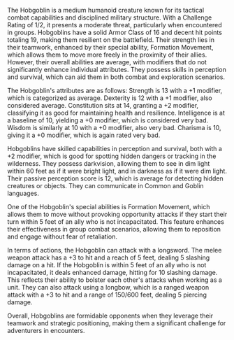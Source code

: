 The Hobgoblin is a medium humanoid creature known for its tactical combat capabilities and disciplined military structure. With a Challenge Rating of 1/2, it presents a moderate threat, particularly when encountered in groups. Hobgoblins have a solid Armor Class of 16 and decent hit points totaling 19, making them resilient on the battlefield. Their strength lies in their teamwork, enhanced by their special ability, Formation Movement, which allows them to move more freely in the proximity of their allies. However, their overall abilities are average, with modifiers that do not significantly enhance individual attributes. They possess skills in perception and survival, which can aid them in both combat and exploration scenarios. 

The Hobgoblin's attributes are as follows: Strength is 13 with a +1 modifier, which is categorized as average. Dexterity is 12 with a +1 modifier, also considered average. Constitution sits at 14, granting a +2 modifier, classifying it as good for maintaining health and resilience. Intelligence is at a baseline of 10, yielding a +0 modifier, which is considered very bad. Wisdom is similarly at 10 with a +0 modifier, also very bad. Charisma is 10, giving it a +0 modifier, which is again rated very bad. 

Hobgoblins have skilled capabilities in perception and survival, both with a +2 modifier, which is good for spotting hidden dangers or tracking in the wilderness. They possess darkvision, allowing them to see in dim light within 60 feet as if it were bright light, and in darkness as if it were dim light. Their passive perception score is 12, which is average for detecting hidden creatures or objects. They can communicate in Common and Goblin languages. 

One of the Hobgoblin's special abilities is Formation Movement, which allows them to move without provoking opportunity attacks if they start their turn within 5 feet of an ally who is not incapacitated. This feature enhances their effectiveness in group combat scenarios, allowing them to reposition and engage without fear of retaliation. 

In terms of actions, the Hobgoblin can attack with a longsword. The melee weapon attack has a +3 to hit and a reach of 5 feet, dealing 5 slashing damage on a hit. If the Hobgoblin is within 5 feet of an ally who is not incapacitated, it deals enhanced damage, hitting for 10 slashing damage. This reflects their ability to bolster each other's attacks when working as a unit. They can also attack using a longbow, which is a ranged weapon attack with a +3 to hit and a range of 150/600 feet, dealing 5 piercing damage. 

Overall, Hobgoblins are formidable opponents when they leverage their teamwork and strategic positioning, making them a significant challenge for adventurers in encounters.